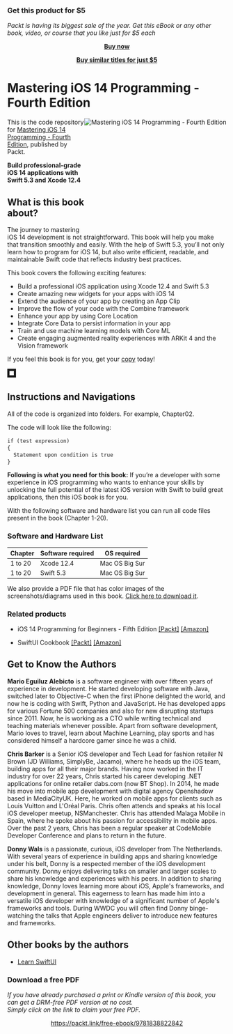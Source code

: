 
### Get this product for $5

<i>Packt is having its biggest sale of the year. Get this eBook or any other book, video, or course that you like just for $5 each</i>


<b><p align='center'>[Buy now](https://packt.link/9781838822842)</p></b>


<b><p align='center'>[Buy similar titles for just $5](https://subscription.packtpub.com/search)</p></b>


# Mastering iOS 14 Programming - Fourth Edition

<a href="https://www.packtpub.com/in/mobile/mastering-ios-14-programming-fourth-edition"><img src="https://www.packtpub.com/media/catalog/product/cache/4cdce5a811acc0d2926d7f857dceb83b/9/7/9781838822842-original_89.jpeg" alt="Mastering iOS 14 Programming - Fourth Edition" height="256px" align="right"></a>

This is the code repository for [Mastering iOS 14 Programming - Fourth Edition](https://www.packtpub.com/in/mobile/mastering-ios-14-programming-fourth-edition), published by Packt.

**Build professional-grade iOS 14 applications with Swift 5.3 and Xcode 12.4**

## What is this book about?
The journey to mastering iOS 14 development is not straightforward. This book will help you make that transition smoothly and easily. With the help of Swift 5.3, you’ll not only learn how to program for iOS 14, but also write efficient, readable, and maintainable Swift code that reflects industry best practices.

This book covers the following exciting features: 
* Build a professional iOS application using Xcode 12.4 and Swift 5.3
* Create amazing new widgets for your apps with iOS 14
* Extend the audience of your app by creating an App Clip
* Improve the flow of your code with the Combine framework
* Enhance your app by using Core Location
* Integrate Core Data to persist information in your app
* Train and use machine learning models with Core ML
* Create engaging augmented reality experiences with ARKit 4 and the Vision framework

If you feel this book is for you, get your [copy](https://www.amazon.com/dp/1838822844) today!

<a href="https://www.packtpub.com/?utm_source=github&utm_medium=banner&utm_campaign=GitHubBanner"><img src="https://raw.githubusercontent.com/PacktPublishing/GitHub/master/GitHub.png" alt="https://www.packtpub.com/" border="5" /></a>

## Instructions and Navigations
All of the code is organized into folders. For example, Chapter02.

The code will look like the following:
```
if (test expression)
{
  Statement upon condition is true
}
```

**Following is what you need for this book:**
If you’re a developer with some experience in iOS programming who wants to enhance your skills by unlocking the full potential of the latest iOS version with Swift to build great applications, then this iOS book is for you.

With the following software and hardware list you can run all code files present in the book (Chapter 1-20).

### Software and Hardware List

| Chapter  | Software required                   | OS required                        |
| -------- | ------------------------------------| -----------------------------------|
| 1 to 20       | Xcode 12.4                     | Mac OS Big Sur |
| 1 to 20      | Swift 5.3            | Mac OS Big Sur |


We also provide a PDF file that has color images of the screenshots/diagrams used in this book. [Click here to download it](https://static.packt-cdn.com/downloads/9781838822842_ColorImages.pdf).

### Related products <Other books you may enjoy>
* iOS 14 Programming for Beginners - Fifth Edition [[Packt]](https://www.packtpub.com/product/ios-14-programming-for-beginners-fifth-edition/9781800209749) [[Amazon]](https://www.amazon.com/dp/1800209746)

* SwiftUI Cookbook [[Packt]](https://www.packtpub.com/product/swiftui-cookbook/9781838981860) [[Amazon]](https://www.amazon.com/dp/1838981861)

## Get to Know the Authors
**Mario Eguiluz Alebicto**
is a software engineer with over fifteen years of experience in development. He started developing software with Java, switched later to Objective-C when the first iPhone delighted the world, and now he is coding with Swift, Python and JavaScript. He has developed apps for various Fortune 500 companies and also for new disrupting startups since 2011. Now, he is working as a CTO while writing technical and teaching materials whenever possible. Apart from software development, Mario loves to travel, learn about Machine Learning, play sports and has considered himself a hardcore gamer since he was a child.

**Chris Barker**
is a Senior iOS developer and Tech Lead for fashion retailer N Brown (JD Williams, SimplyBe, Jacamo), where he heads up the iOS team, building apps for all their major brands. Having now worked in the IT industry for over 22 years, Chris started his career developing .NET applications for online retailer dabs.com (now BT Shop).
In 2014, he made his move into mobile app development with digital agency Openshadow based in MediaCityUK. Here, he worked on mobile apps for clients such as Louis Vuitton
and L'Oréal Paris. Chris often attends and speaks at his local iOS developer meetup, NSManchester. Chris has attended Malaga Mobile in Spain, where he spoke about his passion for accessibility in mobile apps. Over the past 2 years, Chris has been a regular speaker at CodeMobile Developer Conference and plans to return in the future.

**Donny Wals** 
is a passionate, curious, iOS developer from The Netherlands. With several years of experience in building apps and sharing knowledge under his belt, Donny is a respected member of the iOS development community. Donny enjoys delivering talks on smaller and larger scales to share his knowledge and experiences with his peers. In addition to sharing knowledge, Donny loves learning more about iOS, Apple's frameworks, and development in general. This eagerness to learn has made him into a versatile iOS developer with knowledge of a significant number of Apple's frameworks and tools. During WWDC you will often find Donny binge-watching the talks that Apple engineers deliver to introduce new features and frameworks.

## Other books by the authors
* [Learn SwiftUI](https://www.packtpub.com/product/learn-swiftui/9781839215421)
### Download a free PDF

 <i>If you have already purchased a print or Kindle version of this book, you can get a DRM-free PDF version at no cost.<br>Simply click on the link to claim your free PDF.</i>
<p align="center"> <a href="https://packt.link/free-ebook/9781838822842">https://packt.link/free-ebook/9781838822842 </a> </p>